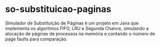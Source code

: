 # so-substituicao-paginas
Simulador de Substituição de Páginas é um projeto em Java que implementa os algoritmos FIFO, LRU e Segunda Chance, simulando a alocação de páginas de processos na memória e contando o número de page faults para comparação.
